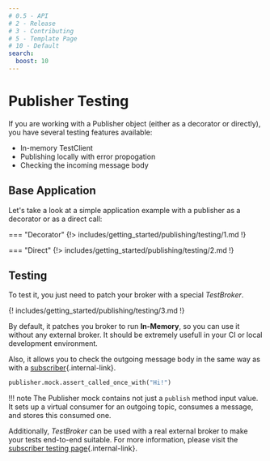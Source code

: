 ```yaml
---
# 0.5 - API
# 2 - Release
# 3 - Contributing
# 5 - Template Page
# 10 - Default
search:
  boost: 10
---
```


# Publisher Testing

If you are working with a Publisher object (either as a decorator or directly), you have several testing features available:

* In-memory TestClient
* Publishing locally with error propogation
* Checking the incoming message body

## Base Application

Let's take a look at a simple application example with a publisher as a decorator or as a direct call:

=== "Decorator"
    {!> includes/getting_started/publishing/testing/1.md !}

=== "Direct"
    {!> includes/getting_started/publishing/testing/2.md !}

## Testing

To test it, you just need to patch your broker with a special *TestBroker*.

{! includes/getting_started/publishing/testing/3.md !}

By default, it patches you broker to run **In-Memory**, so you can use it without any external broker. It should be extremely usefull in your CI or local development environment.

Also, it allows you to check the outgoing message body in the same way as with a [subscriber](../subscription/test.md#validates-input){.internal-link}.

```python
publisher.mock.assert_called_once_with("Hi!")
```

!!! note
    The Publisher mock contains not just a `publish` method input value. It sets up a virtual consumer for an outgoing topic, consumes a message, and stores this consumed one.

Additionally, *TestBroker* can be used with a real external broker to make your tests end-to-end suitable. For more information, please visit the [subscriber testing page](../subscription/test.md#real-broker-testing){.internal-link}.

